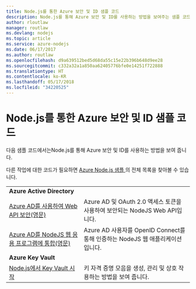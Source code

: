 ```yaml
---
title: Node.js를 통한 Azure 보안 및 ID 샘플 코드
description: Node.js를 통해 Azure 보안 및 ID를 사용하는 방법을 보여주는 샘플 코드입니다.
author: rloutlaw
manager: routlaw
ms.devlang: nodejs
ms.topic: article
ms.service: azure-nodejs
ms.date: 06/17/2017
ms.author: routlaw
ms.openlocfilehash: d9a639512bed5d68da55c15e22b396b648d9ee28
ms.sourcegitcommit: c332a32a1a850aa62405776bfe0e14251f722888
ms.translationtype: HT
ms.contentlocale: ko-KR
ms.lasthandoff: 05/17/2018
ms.locfileid: "34220525"
---
```

# <a name="azure-security-and-identity-with-nodejs-code-samples"></a>Node.js를 통한 Azure 보안 및 ID 샘플 코드

다음 샘플 코드에서는Node.js를 통해 Azure 보안 및 ID를 사용하는 방법을 보여 줍니다.

다른 작업에 대한 코드가 필요하면 [Azure Node.js 샘플 ](https://azure.microsoft.com/resources/samples/?term=nodejs)의 전체 목록을 찾아볼 수 있습니다.

| | |
|---|---|
| **Azure Active Directory** ||
| [Azure AD를 사용하여 Web API 보안(영문)](https://azure.microsoft.com/resources/samples/active-directory-node-webapi/) | Azure AD 및 OAuth 2.0 액세스 토큰을 사용하여 보안되는 NodeJS Web API입니다. |
| [Azure AD를 NodeJS 웹 응용 프로그램에 통합(영문)](https://azure.microsoft.com/resources/samples/active-directory-node-webapp-openidconnect/) | Azure AD 사용자를 OpenID Connect를 통해 인증하는 NodeJS 웹 애플리케이션입니다. |
| **Azure Key Vault** ||
| [Node.js에서 Key Vault 시작](https://azure.microsoft.com/resources/samples/key-vault-node-getting-started/) | 키 자격 증명 모음을 생성, 관리 및 상호 작용하는 방법을 보여 줍니다. |
